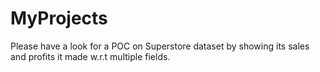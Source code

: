 # MyProjects
Please have a look for a POC on Superstore dataset by showing its sales and profits it made w.r.t multiple fields.
